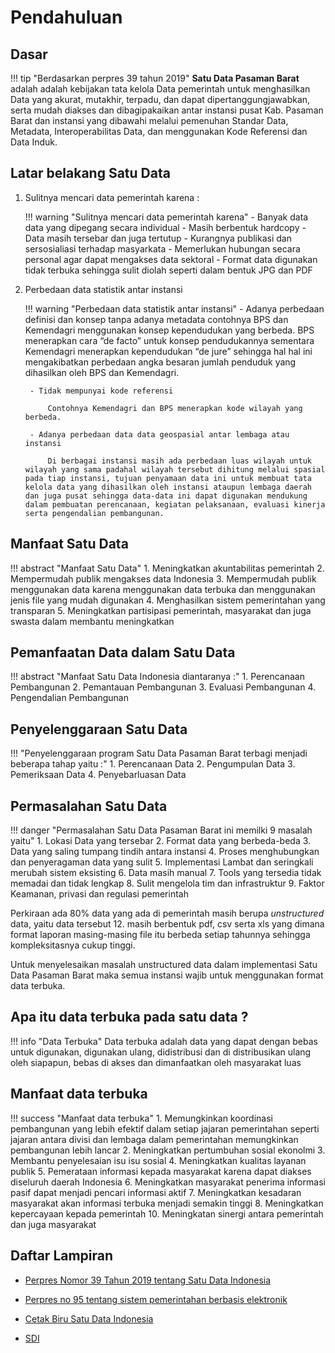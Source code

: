# Pendahuluan

## Dasar
!!! tip "Berdasarkan perpres 39 tahun 2019" 
    **Satu Data Pasaman Barat** adalah adalah kebijakan tata kelola Data pemerintah untuk menghasilkan Data yang akurat, mutakhir, terpadu, dan dapat dipertanggungjawabkan, serta mudah diakses dan dibagipakaikan antar instansi pusat Kab. Pasaman Barat dan instansi yang dibawahi melalui pemenuhan Standar Data, Metadata, Interoperabilitas Data, dan menggunakan Kode Referensi dan Data Induk. 

## Latar belakang Satu Data


1. Sulitnya mencari data pemerintah karena :

    !!! warning "Sulitnya mencari data pemerintah karena"
        - Banyak data data yang dipegang secara individual
        - Masih berbentuk hardcopy
        - Data masih tersebar dan juga tertutup 
        - Kurangnya publikasi dan sersosialiasi terhadap masyarkata
        - Memerlukan hubungan secara personal agar dapat mengakses data sektoral
        - Format data digunakan tidak terbuka sehingga sulit diolah seperti dalam bentuk JPG dan PDF

2. Perbedaan data statistik antar instansi

    !!! warning "Perbedaan data statistik antar instansi"
        - Adanya perbedaan definisi dan  konsep tanpa adanya metadata contohnya
            BPS dan Kemendagri menggunakan konsep kependudukan yang berbeda. BPS menerapkan cara “de facto” untuk konsep pendudukannya  sementara Kemendagri menerapkan kependudukan “de jure” sehingga hal hal ini mengakibatkan perbedaan angka besaran jumlah penduduk  yang dihasilkan oleh BPS dan Kemendagri.

        - Tidak mempunyai kode referensi

            Contohnya Kemendagri dan BPS menerapkan kode wilayah yang berbeda.  

        - Adanya perbedaan data data geospasial antar lembaga atau instansi

            Di berbagai instansi masih ada perbedaan luas wilayah untuk wilayah yang sama padahal wilayah tersebut dihitung melalui spasial pada tiap instansi, tujuan penyamaan data ini untuk membuat tata kelola data yang dihasilkan oleh instansi ataupun lembaga daerah dan juga pusat sehingga data-data ini dapat digunakan mendukung dalam pembuatan perencanaan, kegiatan pelaksanaan, evaluasi kinerja serta pengendalian pembangunan.

## Manfaat Satu Data 

!!! abstract "Manfaat Satu Data"
    1. Meningkatkan akuntabilitas pemerintah
    2. Mempermudah publik mengakses data Indonesia
    3. Mempermudah publik menggunakan data karena menggunakan data terbuka dan menggunakan jenis file yang mudah digunakan
    4. Menghasilkan sistem pemerintahan yang transparan
    5. Meningkatkan partisipasi pemerintah, masyarakat dan juga swasta dalam membantu meningkatkan 

## Pemanfaatan Data dalam Satu Data 
!!! abstract "Manfaat Satu Data Indonesia diantaranya :"
    1. Perencanaan Pembangunan
    2. Pemantauan Pembangunan
    3. Evaluasi Pembangunan
    4. Pengendalian Pembangunan

## Penyelenggaraan Satu Data 

!!! "Penyelenggaraan program Satu Data Pasaman Barat terbagi menjadi beberapa tahap yaitu :"
    1. Perencanaan Data 
    2. Pengumpulan Data
    3. Pemeriksaan Data
    4. Penyebarluasan Data

## Permasalahan Satu Data 

!!! danger "Permasalahan Satu Data Pasaman Barat ini memilki 9 masalah yaitu"
    1. Lokasi Data yang tersebar
    2. Format data yang berbeda-beda
    3. Data yang saling tumpang tindih antara instansi
    4. Proses menghubungkan dan penyeragaman data yang sulit
    5. Implementasi Lambat dan seringkali merubah sistem eksisting
    6. Data masih manual
    7. Tools yang tersedia tidak memadai dan tidak lengkap
    8. Sulit mengelola tim dan infrastruktur
    9. Faktor Keamanan, privasi dan regulasi pemerintah

Perkiraan ada 80% data yang ada di pemerintah masih berupa _unstructured_ data, yaitu data tersebut 12. masih berbentuk pdf, csv serta xls yang dimana format laporan masing-masing file itu berbeda setiap tahunnya sehingga kompleksitasnya cukup tinggi.

Untuk menyelesaikan masalah unstructured data dalam implementasi Satu Data Pasaman Barat maka semua instansi wajib untuk menggunakan format data terbuka. 

## Apa itu data terbuka pada satu data ?

!!! info "Data Terbuka"
    Data terbuka adalah data yang dapat dengan bebas untuk digunakan, digunakan ulang, didistribusi dan di distribusikan ulang oleh siapapun, bebas di akses dan dimanfaatkan oleh masyarakat luas

## Manfaat data terbuka

!!! success "Manfaat data terbuka"
    1. Memungkinkan koordinasi pembangunan yang lebih efektif dalam setiap jajaran pemerintahan seperti jajaran antara divisi dan lembaga dalam pemerintahan memungkinkan pembangunan lebih lancar
    2. Meningkatkan pertumbuhan sosial ekonolmi
    3. Membantu penyelesaian isu isu sosial
    4. Meningkatkan kualitas layanan publik
    5. Pemerataan informasi kepada masyarakat karena dapat diakses diseluruh daerah Indonesia
    6. Meningkatkan masyarakat penerima informasi pasif dapat menjadi pencari informasi aktif 
    7. Meningkatkan kesadaran masyarakat akan informasi terbuka menjadi semakin tinggi
    8. Meningkatkan kepercayaan kepada pemerintah
    10. Meningkatan sinergi antara pemerintah dan juga masyarakat


## Daftar Lampiran
 - [Perpres Nomor 39 Tahun 2019 tentang Satu Data Indonesia](https://bigbox.co.id/blog/wp-content/uploads/2021/10/Perpres-Nomor-39-Tahun-2019-satu-data-indonesia-by-bigbox.pdf)
 - [Perpres no 95 tentang sistem pemerintahan berbasis elektronik](https://bigbox.co.id/blog/wp-content/uploads/2021/10/perpres-no-95-tentang-sistem-pemerintahan-berbasis-elektronik.pdf)
 - [Cetak Biru Satu Data Indonesia](https://bigbox.co.id/blog/wp-content/uploads/2021/10/cetak_biru_satu_data_indonesia_bappenas.pdf)

 - [SDI](https://bigbox.co.id/blog/satu-data-indonesia-panduan-lengkap-bigbox-telkom-indonesia/#berdasarkan-tim-satu-data-indonesia)